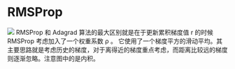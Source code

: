 # RMSProp


![](https://cdn.jsdelivr.net/gh/vllbc/img4blog//image/Pasted%20image%2020220731172027.png)
RMSProp 和 Adagrad 算法的最大区别就是在于更新累积梯度值 r 的时候 RMSProp 考虑加入了一个权重系数 ρ 。
它使用了一个梯度平方的滑动平均。其主要思路就是考虑历史的梯度，对于离得近的梯度重点考虑，而距离比较远的梯度则逐渐忽略。注意图中的是内积。
